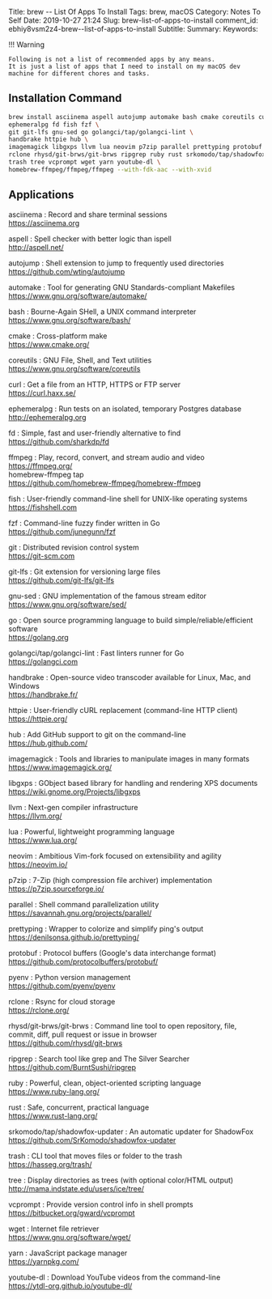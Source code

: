 Title: brew -- List Of Apps To Install
Tags: brew, macOS
Category: Notes To Self
Date: 2019-10-27 21:24
Slug: brew-list-of-apps-to-install
comment_id: ebhiy8vsm2z4-brew--list-of-apps-to-install
Subtitle:
Summary:
Keywords:

!!! Warning

    Following is not a list of recommended apps by any means.
    It is just a list of apps that I need to install on my macOS dev machine for different chores and tasks.

## Installation Command

<!-- yaspeller ignore:start -->

```bash
brew install asciinema aspell autojump automake bash cmake coreutils curl \
ephemeralpg fd fish fzf \
git git-lfs gnu-sed go golangci/tap/golangci-lint \
handbrake httpie hub \
imagemagick libgxps llvm lua neovim p7zip parallel prettyping protobuf pyenv \
rclone rhysd/git-brws/git-brws ripgrep ruby rust srkomodo/tap/shadowfox-updater \
trash tree vcprompt wget yarn youtube-dl \
homebrew-ffmpeg/ffmpeg/ffmpeg --with-fdk-aac --with-xvid
```

## Applications

asciinema
: Record and share terminal sessions<br />
<https://asciinema.org>

aspell
: Spell checker with better logic than ispell<br />
<http://aspell.net/>

autojump
: Shell extension to jump to frequently used directories<br />
<https://github.com/wting/autojump>

automake
: Tool for generating GNU Standards-compliant Makefiles<br />
<https://www.gnu.org/software/automake/>

bash
: Bourne-Again SHell, a UNIX command interpreter<br />
<https://www.gnu.org/software/bash/>

cmake
: Cross-platform make<br />
<https://www.cmake.org/>

coreutils
: GNU File, Shell, and Text utilities<br />
<https://www.gnu.org/software/coreutils>

curl
: Get a file from an HTTP, HTTPS or FTP server<br />
<https://curl.haxx.se/>

ephemeralpg
: Run tests on an isolated, temporary Postgres database<br />
<http://ephemeralpg.org>

fd
: Simple, fast and user-friendly alternative to find<br />
<https://github.com/sharkdp/fd>

ffmpeg
: Play, record, convert, and stream audio and video<br />
<https://ffmpeg.org/><br />
homebrew-ffmpeg tap <br />
<https://github.com/homebrew-ffmpeg/homebrew-ffmpeg>

fish
: User-friendly command-line shell for UNIX-like operating systems<br />
<https://fishshell.com>

fzf
: Command-line fuzzy finder written in Go<br />
<https://github.com/junegunn/fzf>

git
: Distributed revision control system<br />
<https://git-scm.com>

git-lfs
: Git extension for versioning large files<br />
<https://github.com/git-lfs/git-lfs>

gnu-sed
: GNU implementation of the famous stream editor<br />
<https://www.gnu.org/software/sed/>

go
: Open source programming language to build simple/reliable/efficient software<br />
<https://golang.org>

golangci/tap/golangci-lint
: Fast linters runner for Go<br />
<https://golangci.com>

handbrake
: Open-source video transcoder available for Linux, Mac, and Windows<br />
<https://handbrake.fr/>

httpie
: User-friendly cURL replacement (command-line HTTP client)<br />
<https://httpie.org/>

hub
: Add GitHub support to git on the command-line<br />
<https://hub.github.com/>

imagemagick
: Tools and libraries to manipulate images in many formats<br />
<https://www.imagemagick.org/>

libgxps
: GObject based library for handling and rendering XPS documents<br />
<https://wiki.gnome.org/Projects/libgxps>

llvm
: Next-gen compiler infrastructure<br />
<https://llvm.org/>

lua
: Powerful, lightweight programming language<br />
<https://www.lua.org/>

neovim
: Ambitious Vim-fork focused on extensibility and agility<br />
<https://neovim.io/>

p7zip
: 7-Zip (high compression file archiver) implementation<br />
<https://p7zip.sourceforge.io/>

parallel
: Shell command parallelization utility<br />
<https://savannah.gnu.org/projects/parallel/>

prettyping
: Wrapper to colorize and simplify ping's output<br />
<https://denilsonsa.github.io/prettyping/>

protobuf
: Protocol buffers (Google's data interchange format)<br />
<https://github.com/protocolbuffers/protobuf/>

pyenv
: Python version management<br />
<https://github.com/pyenv/pyenv>

rclone
: Rsync for cloud storage<br />
<https://rclone.org/>

rhysd/git-brws/git-brws
: Command line tool to open repository, file, commit, diff, pull request or issue in browser<br/>
<https://github.com/rhysd/git-brws>

ripgrep
: Search tool like grep and The Silver Searcher<br />
<https://github.com/BurntSushi/ripgrep>

ruby
: Powerful, clean, object-oriented scripting language<br />
<https://www.ruby-lang.org/>

rust
: Safe, concurrent, practical language<br />
<https://www.rust-lang.org/>

srkomodo/tap/shadowfox-updater
: An automatic updater for ShadowFox<br/>
<https://github.com/SrKomodo/shadowfox-updater>

trash
: CLI tool that moves files or folder to the trash<br />
<https://hasseg.org/trash/>

tree
: Display directories as trees (with optional color/HTML output)<br />
<http://mama.indstate.edu/users/ice/tree/>

vcprompt
: Provide version control info in shell prompts<br />
<https://bitbucket.org/gward/vcprompt>

wget
: Internet file retriever<br />
<https://www.gnu.org/software/wget/>

yarn
: JavaScript package manager<br />
<https://yarnpkg.com/>

youtube-dl
: Download YouTube videos from the command-line<br />
<https://ytdl-org.github.io/youtube-dl/>

<!-- yaspeller ignore:end-->
